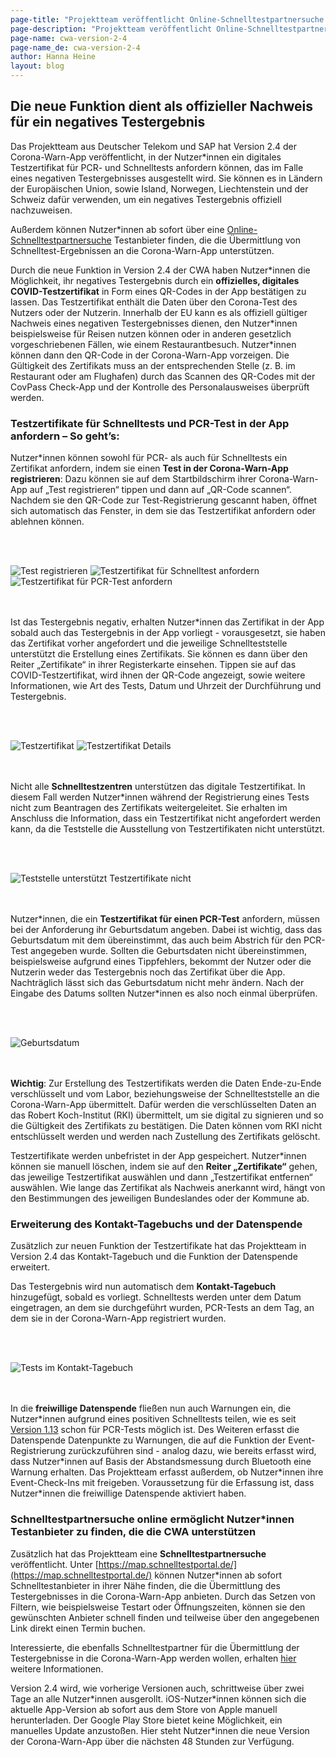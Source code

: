 ```yaml
---
page-title: "Projektteam veröffentlicht Online-Schnelltestpartnersuche und Corona-Warn-App Version 2.4 mit digitalem Testzertifikat "
page-description: "Projektteam veröffentlicht Online-Schnelltestpartnersuche und Corona-Warn-App Version 2.4 mit digitalem Testzertifikat"
page-name: cwa-version-2-4
page-name_de: cwa-version-2-4
author: Hanna Heine
layout: blog
---
```


## Die neue Funktion dient als offizieller Nachweis für ein negatives Testergebnis

Das Projektteam aus Deutscher Telekom und SAP hat Version 2.4 der Corona-Warn-App veröffentlicht, in der Nutzer\*innen ein digitales Testzertifikat für PCR- und Schnelltests anfordern können, das im Falle eines negativen Testergebnisses ausgestellt wird. Sie können es in Ländern der Europäischen Union, sowie Island, Norwegen, Liechtenstein und der Schweiz  dafür verwenden, um ein negatives Testergebnis offiziell nachzuweisen. 

Außerdem können Nutzer\*innen ab sofort über eine [Online-Schnelltestpartnersuche](https://map.schnelltestportal.de/) Testanbieter finden, die die Übermittlung von Schnelltest-Ergebnissen an die Corona-Warn-App unterstützen.

<!-- overview -->

Durch die neue Funktion in Version 2.4 der CWA haben Nutzer\*innen die Möglichkeit, ihr negatives Testergebnis durch ein **offizielles, digitales COVID-Testzertifikat** in Form eines QR-Codes in der App bestätigen zu lassen. Das Testzertifikat enthält die Daten über den Corona-Test des Nutzers oder der Nutzerin. Innerhalb der EU kann es als offiziell gültiger Nachweis eines negativen Testergebnisses dienen, den Nutzer\*innen beispielsweise für Reisen nutzen können oder in anderen gesetzlich vorgeschriebenen Fällen, wie einem Restaurantbesuch. Nutzer\*innen können dann den QR-Code in der Corona-Warn-App vorzeigen. Die Gültigkeit des Zertifikats muss an der entsprechenden Stelle (z.&nbsp;B. im Restaurant oder am Flughafen) durch das Scannen des QR-Codes mit der CovPass Check-App und der Kontrolle des Personalausweises überprüft werden.   

### Testzertifikate für Schnelltests und PCR-Test in der App anfordern – So geht’s: 

Nutzer\*innen können sowohl für PCR- als auch für Schnelltests ein Zertifikat anfordern, indem sie einen **Test in der Corona-Warn-App registrieren**: Dazu können sie auf dem Startbildschirm ihrer Corona-Warn-App auf „Test registrieren“ tippen und dann auf „QR-Code scannen“. Nachdem sie den QR-Code zur Test-Registrierung gescannt haben, öffnet sich automatisch das Fenster, in dem sie das Testzertifikat anfordern oder ablehnen können. 

<br></br>
<div class="text-center"> <img src="./test-registrieren.png" title="Test registrieren" alt="Test registrieren" style="align: center">  <img src="./zertifikat-anfordern-schnelltest.png" title="Testzertifikat für Schnelltest anfordern" alt="Testzertifikat für Schnelltest anfordern" style="align: center">  <img src="./testergebnis-anfordern-pcr.png" title="Testzertifikat für PCR-Test anfordern" alt="Testzertifikat für PCR-Test anfordern" style="align: center"></div>
<br></br>

Ist das Testergebnis negativ, erhalten Nutzer\*innen das Zertifikat in der App sobald auch das Testergebnis in der App vorliegt - vorausgesetzt,  sie haben das Zertifikat vorher angefordert und die jeweilige Schnellteststelle unterstützt die Erstellung eines Zertifikats. Sie können es dann über den Reiter „Zertifikate“ in ihrer Registerkarte einsehen. Tippen sie auf das COVID-Testzertifikat, wird ihnen der QR-Code angezeigt, sowie weitere Informationen, wie Art des Tests, Datum und Uhrzeit der Durchführung und Testergebnis. 

<br></br>
<div class="text-center"> <img src="./zertifikat_green.png" title="Testzertifikat" alt="Testzertifikat" style="align: center">  <img src="./zertifikat-qr-code.png" title="Testzertifikat Details" alt="Testzertifikat Details" style="align: center"></div>
<br></br>

Nicht alle **Schnelltestzentren** unterstützen das digitale Testzertifikat. In diesem Fall werden Nutzer\*innen während der Registrierung eines Tests nicht zum Beantragen des Zertifikats weitergeleitet. Sie erhalten im Anschluss die Information, dass ein Testzertifikat nicht angefordert werden kann, da die Teststelle die Ausstellung von Testzertifikaten nicht unterstützt. 

<br></br>
<div class="text-center"> <img src="./teststelle-nicht-unterstützt.png" title="Teststelle unterstützt Testzertifikate nicht" alt="Teststelle unterstützt Testzertifikate nicht" style="align: center"></div>
<br></br>

Nutzer\*innen, die ein **Testzertifikat für einen PCR-Test** anfordern, müssen bei der Anforderung ihr Geburtsdatum angeben. Dabei ist wichtig, dass das Geburtsdatum mit dem übereinstimmt, das auch beim Abstrich für den PCR-Test angegeben wurde. Sollten die Geburtsdaten nicht übereinstimmen, beispielsweise aufgrund eines Tippfehlers, bekommt der Nutzer oder die Nutzerin weder das Testergebnis noch das Zertifikat über die App. Nachträglich lässt sich das Geburtsdatum nicht mehr ändern. Nach der Eingabe des Datums sollten Nutzer*innen es also noch einmal überprüfen.

<br></br>
<div class="text-center"> <img src="./testzertifikat_geburtstag.png" title="Geburtsdatum" alt="Geburtsdatum" style="align: center"></div>
<br></br>

**Wichtig**: Zur Erstellung des Testzertifikats werden die Daten Ende-zu-Ende verschlüsselt und vom Labor, beziehungsweise der Schnellteststelle an die Corona-Warn-App übermittelt. Dafür werden die verschlüsselten Daten an das Robert Koch-Institut (RKI) übermittelt, um sie digital zu signieren und so die Gültigkeit des Zertifikats zu bestätigen. Die Daten können vom RKI nicht entschlüsselt werden und werden nach Zustellung des Zertifikats gelöscht.

Testzertifikate werden unbefristet in der App gespeichert. Nutzer\*innen können sie manuell löschen, indem sie auf den **Reiter „Zertifikate“** gehen, das jeweilige Testzertifikat auswählen und dann „Testzertifikat entfernen“ auswählen. Wie lange das Zertifikat als Nachweis anerkannt wird, hängt von den Bestimmungen des jeweiligen Bundeslandes oder der Kommune ab.  
  

### Erweiterung des Kontakt-Tagebuchs und der Datenspende

Zusätzlich zur neuen Funktion der Testzertifikate hat das Projektteam in Version 2.4 das Kontakt-Tagebuch und die Funktion der Datenspende erweitert. 

Das Testergebnis wird nun automatisch dem **Kontakt-Tagebuch** hinzugefügt, sobald es vorliegt. Schnelltests werden unter dem Datum eingetragen, an dem sie durchgeführt wurden, PCR-Tests an dem Tag, an dem sie in der Corona-Warn-App registriert wurden.


<br></br>
<div class="text-center"> <img src="./tests-kontakt-tagebuch.png" title="Tests im Kontakt-Tagebuch" alt="Tests im Kontakt-Tagebuch" style="align: center"></div>
<br></br>

In die **freiwillige Datenspende** fließen nun auch Warnungen ein, die Nutzer\*innen aufgrund eines positiven Schnelltests teilen, wie es seit [Version 1.13](/de/blog/2021-03-04-corona-warn-app-version-1-13/) schon für PCR-Tests möglich ist. Des Weiteren erfasst die Datenspende Datenpunkte zu Warnungen, die auf die Funktion der Event-Registrierung zurückzuführen sind - analog dazu, wie bereits erfasst wird, dass Nutzer\*innen auf Basis der Abstandsmessung durch Bluetooth eine Warnung erhalten. Das Projektteam erfasst außerdem, ob Nutzer\*innen ihre Event-Check-Ins mit freigeben. Voraussetzung für die Erfassung ist, dass Nutzer\*innen die freiwillige Datenspende aktiviert haben.

### Schnelltestpartnersuche online ermöglicht Nutzer*innen Testanbieter zu finden, die die CWA unterstützen

Zusätzlich hat das Projektteam eine **Schnelltestpartnersuche** veröffentlicht. Unter [https://map.schnelltestportal.de/](https://map.schnelltestportal.de/) können Nutzer\*innen ab sofort Schnelltestanbieter in ihrer Nähe finden, die die Übermittlung des Testergebnisses in die Corona-Warn-App anbieten. Durch das Setzen von Filtern, wie beispielsweise Testart oder Öffnungszeiten, können sie den gewünschten Anbieter schnell finden und teilweise über den angegebenen Link direkt einen Termin buchen. 

Interessierte, die ebenfalls Schnelltestpartner für die Übermittlung der Testergebnisse in die Corona-Warn-App werden wollen, erhalten [hier](https://github.com/corona-warn-app/cwa-quicktest-onboarding/wiki) weitere Informationen. 



Version 2.4 wird, wie vorherige Versionen auch, schrittweise über zwei Tage an alle Nutzer\*innen ausgerollt. iOS-Nutzer\*innen können sich die aktuelle App-Version ab sofort aus dem Store von Apple manuell herunterladen. Der Google Play Store bietet keine Möglichkeit, ein manuelles Update anzustoßen. Hier steht Nutzer\*innen die neue Version der Corona-Warn-App über die nächsten 48 Stunden zur Verfügung.
